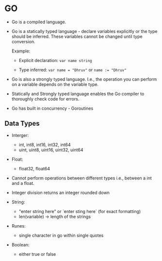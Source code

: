 # GO

- Go is a compiled language.

- Go is a statically typed language - declare variables explicitly or the type should be inferred. These variables cannot be changed until type conversion.

    Example:

    - Explicit declaration: `var name string`

    - Type inferred: `var name = "Dhruv"` or `name := "Dhruv"`


- Go is also a strongly typed language. I.e., the operation you can perform on a variable depends on the variable type.

- Statically and Strongly typed language enables the Go compiler to thoroughly check code for errors.

- Go has built in concurrency - Goroutines

## Data Types

- Interger:

    - int, int8, int16, int32, int64
    - uint, uint8, uint16, uint32, uint64

- Float:

    - float32, float64

- Cannot perform operations between different types i.e., between a int and a float.

- Integer division returns an integer rounded down

- String:
    - "enter string here" or \`enter sting here\` (for exact formatting)
    - len(variable) -> length of the strings

- Runes:
    - single character in go within single quotes

- Boolean:
    - either true or false
